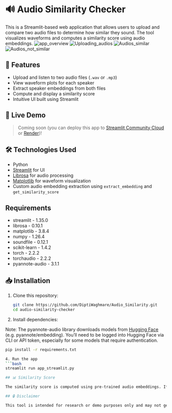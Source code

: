 # 🔊 Audio Similarity Checker
This is a Streamlit-based web application that allows users to upload and compare two audio files to determine how similar they sound. The tool visualizes waveforms and computes a similarity score using audio embeddings.
![app_overview](https://github.com/user-attachments/assets/90c437ce-ec07-4610-8cbe-051d04fccc66)
![Uploading_audios](https://github.com/user-attachments/assets/640d45bc-7601-4234-acd5-92c1bc55f1ac)
![Audios_similar](https://github.com/user-attachments/assets/1f2236f2-ecd5-446e-9351-dd89c788bb2a)
![Audios_not_similar](https://github.com/user-attachments/assets/be7af023-eda6-49a1-a3f6-0500c1edd4d7)



## 🧠 Features

- Upload and listen to two audio files (`.wav` or `.mp3`)
- View waveform plots for each speaker
- Extract speaker embeddings from both files
- Compute and display a similarity score
- Intuitive UI built using Streamlit

## 🚀 Live Demo

> Coming soon (you can deploy this app to [Streamlit Community Cloud](https://streamlit.io/cloud) or [Render](https://render.com))!

## 🛠️ Technologies Used

- Python
- [Streamlit](https://streamlit.io/) for UI
- [Librosa](https://librosa.org/) for audio processing
- [Matplotlib](https://matplotlib.org/) for waveform visualization
- Custom audio embedding extraction using `extract_embedding` and `get_similarity_score`

## Requirements
- streamlit - 1.35.0
- librosa - 0.10.1
- matplotlib - 3.8.4
- numpy - 1.26.4
- soundfile - 0.12.1
- scikit-learn - 1.4.2
- torch - 2.2.2
- torchaudio - 2.2.2
- pyannote-audio - 3.1.1


## 📥 Installation

1. Clone this repository:
   ```bash
   git clone https://github.com/DiptiWaghmare/Audio_Similarity.git
   cd audio-similarity-checker

2. Install dependencies:

Note: The pyannote-audio library downloads models from [Hugging Face](https://huggingface.co/) (e.g. pyannote/embedding). You’ll need to be logged into Hugging Face via CLI or API token, especially for some models that require authentication.

   ```bash
   pip install -r requirements.txt

4. Run the app
   ```bash
   streamlit run app_streamlit.py
   
## 📊 Similarity Score

The similarity score is computed using pre-trained audio embeddings. If the score is above a threshold (default 0.7), the audios are considered similar.

## 🔒 Disclaimer

This tool is intended for research or demo purposes only and may not generalize perfectly to all audio types or languages.


